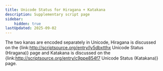 ```yaml
---
title: Unicode Status for Hiragana + Katakana
description: Supplementary script page
sidebar:
    hidden: true
lastUpdated: 2025-09-02
---
```


The two kanas are encoded separately in Unicode, Hiragana is discussed on the {link:http://scriptsource.org/entry/ly5dbxtthx Unicode Status (Hiragana)} page and Katakana is discussed on the {link:http://scriptsource.org/entry/c9ppe854f7 Unicode Status (Katakana)} page.

[comment]: # (end of intro)

[comment]: # (start of blocks)



[comment]: # (end of blocks)

[comment]: # (start of chars)



[comment]: # (end of chars)

[comment]: # (start of rest)


